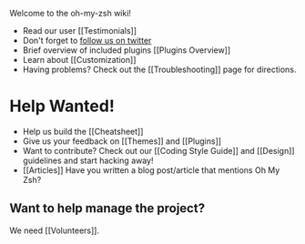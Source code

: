 Welcome to the oh-my-zsh wiki!

- Read our user [[Testimonials]]
- Don't forget to [follow us on twitter](http://twitter.com/ohmyzsh)
- Brief overview of included plugins [[Plugins Overview]]
- Learn about [[Customization]]
- Having problems? Check out the [[Troubleshooting]] page for directions.


Help Wanted!
============

- Help us build the [[Cheatsheet]]
- Give us your feedback on [[Themes]] and [[Plugins]]
- Want to contribute? Check out our [[Coding Style Guide]] and [[Design]] guidelines and start hacking away!
- [[Articles]] Have you written a blog post/article that mentions Oh My Zsh?

Want to help manage the project?
--------------------------------

We need [[Volunteers]].
